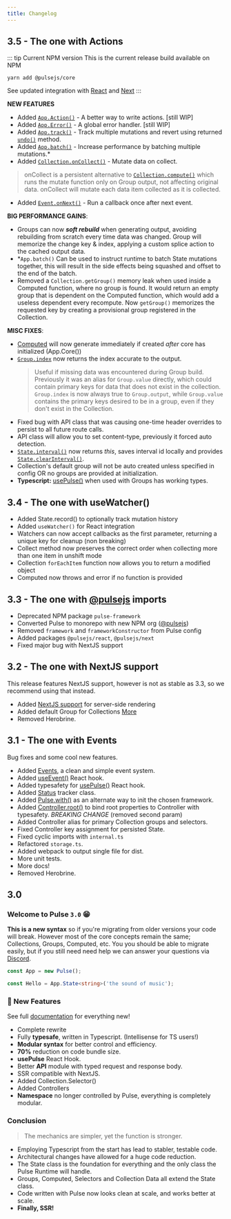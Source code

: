 ```yaml
---
title: Changelog
---
```

## 3.5 - The one with Actions

::: tip Current NPM version
This is the current release build available on NPM

```
yarn add @pulsejs/core
```

See updated integration with [React](../getting-started/setup-with-react.html) and [Next](../getting-started/setup-with-next.html)
:::

**NEW FEATURES**
- Added [`App.Action()`]() - A better way to write actions. [still WIP]
- Added [`App.Error()`]() - A global error handler. [still WIP]
- Added [`App.track()`]() - Track multiple mutations and revert using returned [`undo()`]() method.
- Added [`App.batch()`]() - Increase performance by batching multiple mutations.*
- Added [`Collection.onCollect()`]() - Mutate data on collect.
> onCollect is a persistent alternative to [`Collection.compute()`]() which runs the mutate function only on Group output, not affecting original data. onCollect will mutate each data item collected as it is collected.
- Added [`Event.onNext()`]() - Run a callback once after next event.

**BIG PERFORMANCE GAINS**: 
- Groups can now _**soft rebuild**_ when generating output, avoiding rebuilding from scratch every time data was changed. Group will memorize the change key & index, applying a custom splice action to the cached output data.
- *`App.batch()` Can be used to instruct runtime to batch State mutations together, this will result in the side effects being squashed and offset to the end of the batch.
- Removed a `Collection.getGroup()` memory leak when used inside a Computed function, where no group is found. It would return an empty group that is dependent on the Computed function, which would add a useless dependent every recompute. Now `getGroup()` memorizes the requested key by creating a provisional group registered in the Collection.

**MISC FIXES**:
- [Computed]() will now generate immediately if created _after_ core has initialized (App.Core())
- [`Group.index`]() now returns the index accurate to the output.
    > Useful if missing data was encountered during Group build. Previously it was an alias for `Group.value` directly, which could contain primary keys for data that does not exist in the collection. `Group.index` is now always true to `Group.output`, while `Group.value` contains the primary keys desired to be in a group, even if they don't exist in the Collection.
- Fixed bug with API class that was causing one-time header overrides to persist to all future route calls.
- API class will allow you to set content-type, previously it forced auto detection.
- [`State.interval()`]() now returns _this_, saves interval id locally and provides [`State.clearInterval()`]().
- Collection's default group will not be auto created unless specified in config OR no groups are provided at initialization.
- **Typescript:** [usePulse()]() when used with Groups has working types.

## 3.4 - The one with useWatcher()

- Added State.record() to optionally track mutation history
- Added `useWatcher()` for React integration
- Watchers can now accept callbacks as the first parameter, returning a unique key for cleanup (non breaking)
- Collect method now preserves the correct order when collecting more than one item in unshift mode
- Collection `forEachItem` function now allows you to return a modified object
- Computed now throws and error if no function is provided

## 3.3 - The one with [@pulsejs]() imports

- Deprecated NPM package `pulse-framework`
- Converted Pulse to monorepo with new NPM org ([@pulsejs](https://www.npmjs.com/org/pulsejs))
- Removed `framework` and `frameworkConstructor` from Pulse config
- Added packages `@pulsejs/react`, `@pulsejs/next`
- Fixed major bug with NextJS support

## 3.2 - The one with NextJS support

This release features NextJS support, however is not as stable as 3.3, so we recommend using that instead.

- Added [NextJS support]() for server-side rendering
- Added default Group for Collections [More]()
- Removed Herobrine.

## 3.1 - The one with Events

Bug fixes and some cool new features.

- Added [Events](), a clean and simple event system.
- Added [useEvent()]() React hook.
- Added typesafety for [usePulse()]() React hook.
- Added [Status]() tracker class.
- Added [Pulse.with()]() as an alternate way to init the chosen framework.
- Added [Controller.root()]() to bind root properties to Controller with typesafety. _BREAKING CHANGE_ (removed second param)
- Added Controller alias for primary Collection groups and selectors.
- Fixed Controller key assignment for persisted State.
- Fixed cyclic imports with `internal.ts`
- Refactored `storage.ts`.
- Added webpack to output single file for dist.
- More unit tests.
- More docs!
- Removed Herobrine.

## 3.0

### **Welcome to Pulse `3.0`** :grin:

**This is a new syntax** so if you're migrating from older versions your code will break. However most of the core concepts remain the same; Collections, Groups, Computed, etc. You you should be able to migrate easily, but if you still need need help we can answer your questions via [Discord](https://discord.gg/2ranK7j).

```ts
const App = new Pulse();

const Hello = App.State<string>('the sound of music');
```

### :gem: New Features

See full [documentation]() for everything new!

- Complete rewrite
- Fully **typesafe**, written in Typescript. (Intellisense for TS users!)
- **Modular syntax** for better control and efficiency.
- **70%** reduction on code bundle size.
- **usePulse** React Hook.
- Better **API** module with typed request and response body.
- SSR compatible with NextJS.
- Added Collection.Selector()
- Added Controllers
- **Namespace** no longer controlled by Pulse, everything is completely modular.

### Conclusion

> The mechanics are simpler, yet the function is stronger.

- Employing Typescript from the start has lead to stabler, testable code.
- Architectural changes have allowed for a huge code reduction.
- The State class is the foundation for everything and the only class the Pulse Runtime will handle.
- Groups, Computed, Selectors and Collection Data all extend the State class.
- Code written with Pulse now looks clean at scale, and works better at scale.
- **Finally, SSR!**
